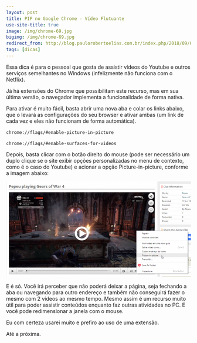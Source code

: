 ```yaml
---
layout: post
title: PIP no Google Chrome - Vídeo Flutuante
use-site-title: true
image: /img/chrome-69.jpg
bigimg: /img/chrome-69.jpg
redirect_from: http://blog.paulorobertoelias.com.br/index.php/2018/09/08/chrome-69-utilizando-pip-video-flutuante/
tags: [dicas]
---
```


Essa dica é para o pessoal que gosta de assistir vídeos do Youtube e outros serviços semelhantes no Windows (infelizmente não funciona com o Netflix).

Já há extensões do Chrome que possibilitam este recurso, mas em sua última versão, o navegador implementa a funcionalidade de forma nativa.

Para ativar é muito fácil, basta abrir uma nova aba e colar os links abaixo, que o levará as configurações do seu browser e ativar ambas (um link de cada vez e eles não funcionam de forma automática).

```
chrome://flags/#enable-picture-in-picture
```

```
chrome://flags/#enable-surfaces-for-videos
```

Depois, basta clicar com o botão direito do mouse (pode ser necessário um duplo clique se o site exibir opções personalizadas no menu de contexto, como é o caso do Youtube) e acionar a opção Picture-in-picture, conforme a imagem abaixo:

![image](../img/pip-768x397.png)


E é só. Você irá perceber que não poderá deixar a página, seja fechando a aba ou navegando para outro endereço e também não conseguirá fazer o mesmo com 2 vídeos ao mesmo tempo. Mesmo assim é um recurso muito útil para poder assistir conteúdos enquanto faz outras atividades no PC. E você pode redimensionar a janela com o mouse.

Eu com certeza usarei muito e prefiro ao uso de uma extensão.

Até a próxima.
